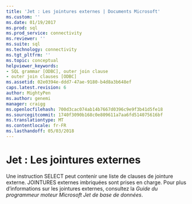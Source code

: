```yaml
---
title: 'Jet : Les jointures externes | Documents Microsoft'
ms.custom: ''
ms.date: 01/19/2017
ms.prod: sql
ms.prod_service: connectivity
ms.reviewer: ''
ms.suite: sql
ms.technology: connectivity
ms.tgt_pltfrm: ''
ms.topic: conceptual
helpviewer_keywords:
- SQL grammar [ODBC], outer join clause
- outer join clauses [ODBC]
ms.assetid: 02e0394e-ddd7-47ae-9180-b4d8a3b648ef
caps.latest.revision: 6
author: MightyPen
ms.author: genemi
manager: craigg
ms.openlocfilehash: 700d3cac074ab14b7667d0396c9e9f3b41d5fe18
ms.sourcegitcommit: 1740f3090b168c0e809611a7aa6fd514075616bf
ms.translationtype: MT
ms.contentlocale: fr-FR
ms.lasthandoff: 05/03/2018
---
```

# <a name="jet-outer-joins"></a>Jet : Les jointures externes
Une instruction SELECT peut contenir une liste de clauses de jointure externe. JOINTURES externes imbriquées sont prises en charge. Pour plus d’informations sur les jointures externes, consultez la *Guide du programmeur moteur Microsoft Jet de base de données*.

